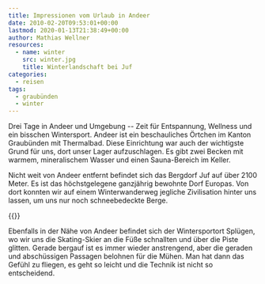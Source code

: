 ```yaml
---
title: Impressionen vom Urlaub in Andeer
date: 2010-02-20T09:53:01+00:00
lastmod: 2020-01-13T21:38:49+00:00
author: Mathias Wellner
resources:
  - name: winter
    src: winter.jpg
    title: Winterlandschaft bei Juf
categories:
  - reisen
tags:
  - graubünden
  - winter
---
```

Drei Tage in Andeer und Umgebung -- Zeit für Entspannung, Wellness und ein bisschen Wintersport. Andeer ist ein beschauliches Örtchen im Kanton Graubünden mit Thermalbad. Diese Einrichtung war auch der wichtigste Grund für uns, dort unser Lager aufzuschlagen. Es gibt zwei Becken mit warmem, mineralischem Wasser und einen Sauna-Bereich im Keller. 
<!--more-->

Nicht weit von Andeer entfernt befindet sich das Bergdorf Juf auf über 2100 Meter. Es ist das höchstgelegene ganzjährig bewohnte Dorf Europas. Von dort konnten wir auf einem Winterwanderweg jegliche Zivilisation hinter uns lassen, um uns nur noch schneebedeckte Berge. 

{{<responsive-image name="winter">}}

Ebenfalls in der Nähe von Andeer befindet sich der Wintersportort Splügen, wo wir uns die Skating-Skier an die Füße schnallten und über die Piste glitten. Gerade bergauf ist es immer wieder anstrengend, aber die geraden und abschüssigen Passagen belohnen für die Mühen. Man hat dann das Gefühl zu fliegen, es geht so leicht und die Technik ist nicht so entscheidend. 
